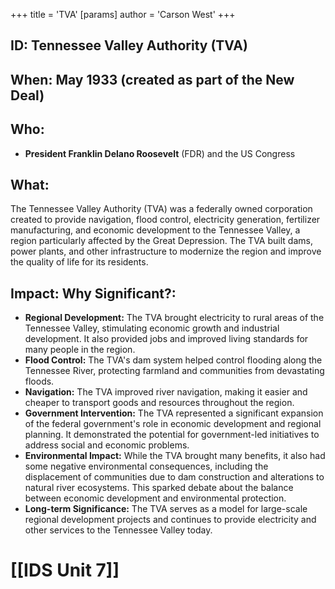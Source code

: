 +++
 title = 'TVA'
[params]
	author = 'Carson West'
+++

## ID: Tennessee Valley Authority (TVA)

## When: May 1933 (created as part of the New Deal)

## Who: 
* **President Franklin Delano Roosevelt** (FDR) and the US Congress

## What: 

The Tennessee Valley Authority (TVA) was a federally owned corporation created to provide navigation, flood control, electricity generation, fertilizer manufacturing, and economic development to the Tennessee Valley, a region particularly affected by the Great Depression.  The TVA built dams, power plants, and other infrastructure to modernize the region and improve the quality of life for its residents.

## Impact: Why Significant?:
* **Regional Development:** The TVA brought electricity to rural areas of the Tennessee Valley, stimulating economic growth and industrial development. It also provided jobs and improved living standards for many people in the region.
* **Flood Control:** The TVA's dam system helped control flooding along the Tennessee River, protecting farmland and communities from devastating floods.
* **Navigation:**  The TVA improved river navigation, making it easier and cheaper to transport goods and resources throughout the region.
* **Government Intervention:** The TVA represented a significant expansion of the federal government's role in economic development and regional planning. It demonstrated the potential for government-led initiatives to address social and economic problems. 
* **Environmental Impact:**  While the TVA brought many benefits, it also had some negative environmental consequences, including the displacement of communities due to dam construction and alterations to natural river ecosystems.  This sparked debate about the balance between economic development and environmental protection.
* **Long-term Significance:** The TVA serves as a model for large-scale regional development projects and continues to provide electricity and other services to the Tennessee Valley today.


# [[IDS Unit 7]]
